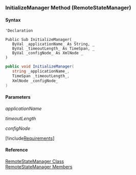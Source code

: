 ﻿### InitializeManager Method (RemoteStateManager)

#### Syntax

```vbnet
'Declaration

Public Sub InitializeManager( _
   ByVal _applicationName_ As String, _
   ByVal _timeoutLength_ As TimeSpan, _
   ByVal _configNode_ As XmlNode _
) 
```

```csharp
public void InitializeManager( 
   string _applicationName_,
   TimeSpan _timeoutLength_,
   XmlNode _configNode_
)
```

#### Parameters

_applicationName_

_timeoutLength_

_configNode_

[!include[Requirements](../partials/requirements.md)]

#### Reference

[RemoteStateManager Class](FChoice.Common~FChoice.Common.State.RemoteStateManager.md)  
[RemoteStateManager Members](FChoice.Common~FChoice.Common.State.RemoteStateManager_members.md)